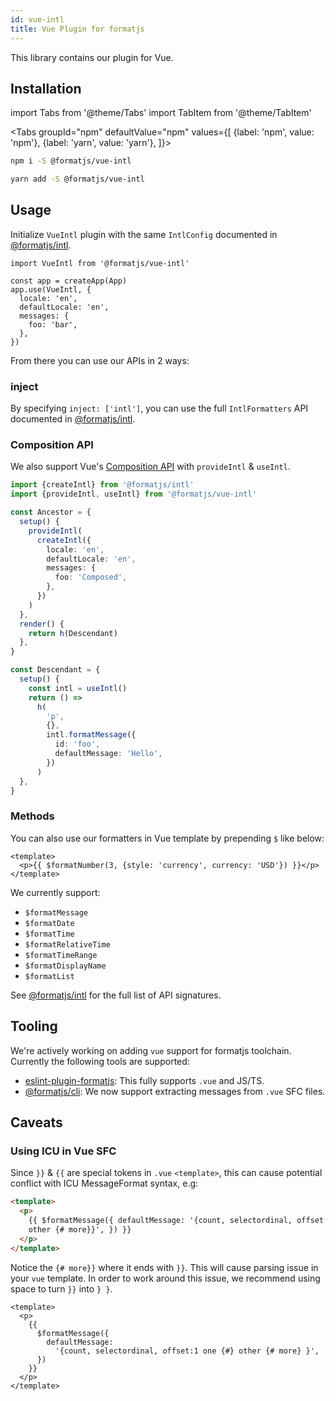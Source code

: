 ```yaml
---
id: vue-intl
title: Vue Plugin for formatjs
---
```


This library contains our plugin for Vue.

## Installation

import Tabs from '@theme/Tabs' import TabItem from '@theme/TabItem'

<Tabs
groupId="npm"
defaultValue="npm"
values={[
{label: 'npm', value: 'npm'},
{label: 'yarn', value: 'yarn'},
]}>
<TabItem value="npm">

```sh
npm i -S @formatjs/vue-intl
```

</TabItem>
<TabItem value="yarn">

```sh
yarn add -S @formatjs/vue-intl
```

</TabItem>
</Tabs>

## Usage

Initialize `VueIntl` plugin with the same `IntlConfig` documented in [@formatjs/intl](./intl.md#IntlShape).

```tsx
import VueIntl from '@formatjs/vue-intl'

const app = createApp(App)
app.use(VueIntl, {
  locale: 'en',
  defaultLocale: 'en',
  messages: {
    foo: 'bar',
  },
})
```

From there you can use our APIs in 2 ways:

### inject

By specifying `inject: ['intl']`, you can use the full `IntlFormatters` API documented in [@formatjs/intl](./intl.md#IntlShape).

### Composition API

We also support Vue's [Composition API](https://composition-api.vuejs.org/) with `provideIntl` & `useIntl`.

```ts
import {createIntl} from '@formatjs/intl'
import {provideIntl, useIntl} from '@formatjs/vue-intl'

const Ancestor = {
  setup() {
    provideIntl(
      createIntl({
        locale: 'en',
        defaultLocale: 'en',
        messages: {
          foo: 'Composed',
        },
      })
    )
  },
  render() {
    return h(Descendant)
  },
}

const Descendant = {
  setup() {
    const intl = useIntl()
    return () =>
      h(
        'p',
        {},
        intl.formatMessage({
          id: 'foo',
          defaultMessage: 'Hello',
        })
      )
  },
}
```

### Methods

You can also use our formatters in Vue template by prepending `$` like below:

```vue
<template>
  <p>{{ $formatNumber(3, {style: 'currency', currency: 'USD'}) }}</p>
</template>
```

We currently support:

- `$formatMessage`
- `$formatDate`
- `$formatTime`
- `$formatRelativeTime`
- `$formatTimeRange`
- `$formatDisplayName`
- `$formatList`

See [@formatjs/intl](./intl.md) for the full list of API signatures.

## Tooling

We're actively working on adding `vue` support for formatjs toolchain. Currently the following tools are supported:

- [eslint-plugin-formatjs](./tooling/linter.md): This fully supports `.vue` and JS/TS.
- [@formatjs/cli](./tooling/cli.md): We now support extracting messages from `.vue` SFC files.

## Caveats

### Using ICU in Vue SFC

Since `}}` & `{{` are special tokens in `.vue` `<template>`, this can cause potential conflict with ICU MessageFormat syntax, e.g:

```html {4}
<template>
  <p>
    {{ $formatMessage({ defaultMessage: '{count, selectordinal, offset:1 one {#}
    other {# more}}', }) }}
  </p>
</template>
```

Notice the `{# more}}` where it ends with `}}`. This will cause parsing issue in your `vue` template. In order to work around this issue, we recommend using space to turn `}}` into `} }`.

```vue {6}
<template>
  <p>
    {{
      $formatMessage({
        defaultMessage:
          '{count, selectordinal, offset:1 one {#} other {# more} }',
      })
    }}
  </p>
</template>
```
